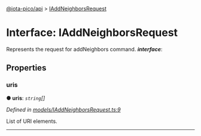 [@iota-pico/api](../README.md) > [IAddNeighborsRequest](../interfaces/iaddneighborsrequest.md)



# Interface: IAddNeighborsRequest


Represents the request for addNeighbors command.
*__interface__*: 



## Properties
<a id="uris"></a>

###  uris

**●  uris**:  *`string`[]* 

*Defined in [models/IAddNeighborsRequest.ts:9](https://github.com/iotaeco/iota-pico-api/blob/3beb27a/src/models/IAddNeighborsRequest.ts#L9)*



List of URI elements.




___


